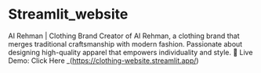 # Streamlit_website
AI Rehman | Clothing Brand
Creator of AI Rehman, a clothing brand that merges traditional craftsmanship with modern fashion. Passionate about designing high-quality apparel that empowers individuality and style.
🚀 Live Demo: Click Here _(https://clothing-website.streamlit.app/)
